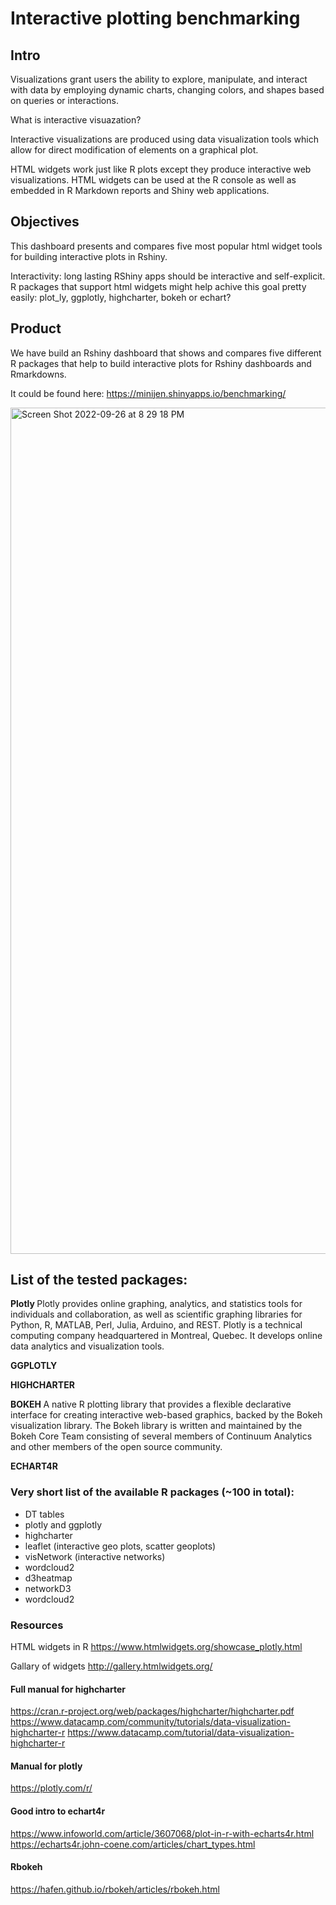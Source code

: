 # Interactive plotting benchmarking

## Intro

Visualizations grant users the ability to explore, manipulate, and interact with data by employing dynamic charts, changing colors, and shapes based on queries or interactions. 

What is interactive visuazation?

Interactive visualizations are produced using data visualization tools which allow for direct modification of elements on a graphical plot.

HTML widgets work just like R plots except they produce interactive web visualizations. HTML widgets can be used at the R console as well as embedded in R Markdown reports and Shiny web applications. 

## Objectives

This dashboard presents and compares five most popular html widget tools for building interactive plots in Rshiny. 

Interactivity: long lasting RShiny apps should be interactive and self-explicit. R packages that support html widgets might help achive this goal pretty easily: plot_ly, ggplotly, highcharter, bokeh or echart? 

## Product

We have build an Rshiny dashboard that shows and compares five different R packages that help to build interactive plots for Rshiny dashboards and Rmarkdowns.

It could be found here: https://minijen.shinyapps.io/benchmarking/



<img width="1354" alt="Screen Shot 2022-09-26 at 8 29 18 PM" src="https://user-images.githubusercontent.com/20693710/192404342-eeba23cc-cb94-4ca6-b20e-6787e0f1baad.png">


## List of the tested packages:

<b> Plotly </b>
Plotly provides online graphing, analytics, and statistics tools for individuals and collaboration, as well as scientific graphing libraries for Python, R, MATLAB, Perl, Julia, Arduino, and REST. Plotly is a technical computing company headquartered in Montreal, Quebec. It develops online data analytics and visualization tools. 

<b> GGPLOTLY </b>

<b> HIGHCHARTER </b>

<b> BOKEH </b>
A native R plotting library that provides a flexible declarative interface for creating interactive web-based graphics, backed by the Bokeh visualization library. The Bokeh library is written and maintained by the Bokeh Core Team consisting of several members of Continuum Analytics and other members of the open source community. 

<b> ECHART4R </b>

### Very short list of the available R packages (~100 in total):

- DT tables
- plotly and ggplotly
- highcharter
- leaflet (interactive geo plots, scatter geoplots)
- visNetwork (interactive networks)
- wordcloud2
- d3heatmap
- networkD3
- wordcloud2

### Resources

HTML widgets in R
https://www.htmlwidgets.org/showcase_plotly.html

Gallary of widgets
http://gallery.htmlwidgets.org/

#### Full manual for highcharter
https://cran.r-project.org/web/packages/highcharter/highcharter.pdf
https://www.datacamp.com/community/tutorials/data-visualization-highcharter-r
https://www.datacamp.com/tutorial/data-visualization-highcharter-r

#### Manual for plotly
https://plotly.com/r/

#### Good intro to echart4r
https://www.infoworld.com/article/3607068/plot-in-r-with-echarts4r.html
https://echarts4r.john-coene.com/articles/chart_types.html


#### Rbokeh 
https://hafen.github.io/rbokeh/articles/rbokeh.html


<br/>
<br/>

                  
